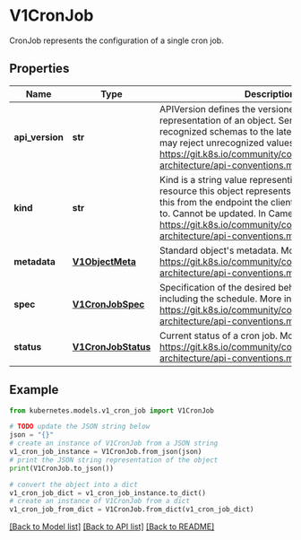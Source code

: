 # V1CronJob

CronJob represents the configuration of a single cron job.

## Properties

Name | Type | Description | Notes
------------ | ------------- | ------------- | -------------
**api_version** | **str** | APIVersion defines the versioned schema of this representation of an object. Servers should convert recognized schemas to the latest internal value, and may reject unrecognized values. More info: https://git.k8s.io/community/contributors/devel/sig-architecture/api-conventions.md#resources | [optional] 
**kind** | **str** | Kind is a string value representing the REST resource this object represents. Servers may infer this from the endpoint the client submits requests to. Cannot be updated. In CamelCase. More info: https://git.k8s.io/community/contributors/devel/sig-architecture/api-conventions.md#types-kinds | [optional] 
**metadata** | [**V1ObjectMeta**](V1ObjectMeta.md) | Standard object&#39;s metadata. More info: https://git.k8s.io/community/contributors/devel/sig-architecture/api-conventions.md#metadata | [optional] 
**spec** | [**V1CronJobSpec**](V1CronJobSpec.md) | Specification of the desired behavior of a cron job, including the schedule. More info: https://git.k8s.io/community/contributors/devel/sig-architecture/api-conventions.md#spec-and-status | [optional] 
**status** | [**V1CronJobStatus**](V1CronJobStatus.md) | Current status of a cron job. More info: https://git.k8s.io/community/contributors/devel/sig-architecture/api-conventions.md#spec-and-status | [optional] 

## Example

```python
from kubernetes.models.v1_cron_job import V1CronJob

# TODO update the JSON string below
json = "{}"
# create an instance of V1CronJob from a JSON string
v1_cron_job_instance = V1CronJob.from_json(json)
# print the JSON string representation of the object
print(V1CronJob.to_json())

# convert the object into a dict
v1_cron_job_dict = v1_cron_job_instance.to_dict()
# create an instance of V1CronJob from a dict
v1_cron_job_from_dict = V1CronJob.from_dict(v1_cron_job_dict)
```
[[Back to Model list]](../README.md#documentation-for-models) [[Back to API list]](../README.md#documentation-for-api-endpoints) [[Back to README]](../README.md)


